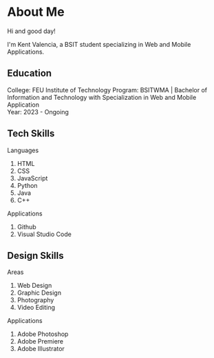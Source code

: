 # About Me
Hi and good day! 

I'm Kent Valencia, a BSIT student specializing in Web and Mobile Applications.

## Education
College: FEU Institute of Technology
Program: BSITWMA | Bachelor of Information and Technology with Specialization in Web and Mobile Application  
Year: 2023 - Ongoing

## Tech Skills

Languages
1. HTML
2. CSS
3. JavaScript
4. Python
5. Java
6. C++

Applications
1. Github
2. Visual Studio Code

## Design Skills

Areas
1. Web Design
2. Graphic Design
3. Photography
4. Video Editing

Applications
1. Adobe Photoshop
2. Adobe Premiere
3. Adobe Illustrator


